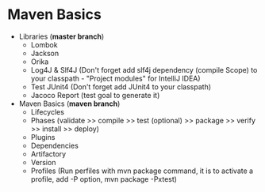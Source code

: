 # Maven Basics
- Libraries (**master branch**)
    - Lombok
    - Jackson
    - Orika
    - Log4J & Slf4J (Don't forget add slf4j dependency (compile Scope) to your classpath - "Project modules" for IntelliJ IDEA)
    - Test JUnit4 (Don't forget add JUnit4 to your classpath)
    - Jacoco Report (test goal to generate it)
- Maven Basics (**maven branch**)
    - Lifecycles
    - Phases (validate >> compile >> test (optional) >> package >> verify >> install >> deploy)
    - Plugins
    - Dependencies
    - Artifactory
    - Version
    - Profiles (Run perfiles with mvn package command, it is to activate a profile, add -P option, mvn package -Pxtest)
